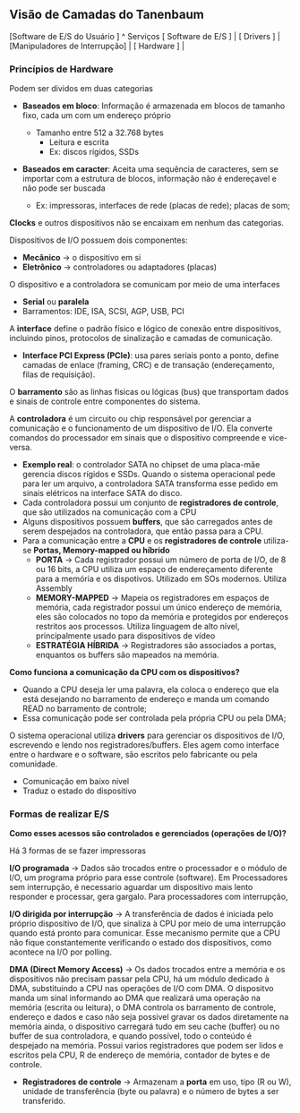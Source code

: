 ## Visão de Camadas do Tanenbaum

[Software de E/S do Usuário ] ^ Serviços
[ Software de E/S ] |
[ Drivers ] |
[Manipuladores de Interrupção] |
[ Hardware ] |

### Princípios de Hardware

Podem ser dividos em duas categorias

- **Baseados em bloco**: Informação é armazenada em blocos de tamanho fixo, cada um com um endereço próprio

  - Tamanho entre 512 a 32.768 bytes
    - Leitura e escrita
    - Ex: discos rígidos, SSDs

- **Baseados em caracter**: Aceita uma sequência de caracteres, sem se importar com a estrutura de blocos, informação não é endereçavel e não pode ser buscada
  - Ex: impressoras, interfaces de rede (placas de rede); placas de som;

**Clocks** e outros dispositivos não se encaixam em nenhum das categorias.

Dispositivos de I/O possuem dois componentes:

- **Mecânico** -> o dispositivo em si
- **Eletrônico** -> controladores ou adaptadores (placas)

O dispositivo e a controladora se comunicam por meio de uma interfaces

- **Serial** ou **paralela**
- Barramentos: IDE, ISA, SCSI, AGP, USB, PCI

A **interface** define o padrão físico e lógico de conexão entre dispositivos, incluindo pinos, protocolos de sinalização e camadas de comunicação.
  - **Interface PCI Express (PCIe)**: usa pares seriais ponto a ponto, define camadas de enlace (framing, CRC) e de transação (endereçamento, filas de requisição).

O **barramento** são as linhas fisicas ou lógicas (bus) que transportam dados e sinais de controle entre componentes do sistema.

A **controladora** é um circuito ou chip responsável por gerenciar a comunicação e o funcionamento de um dispositivo de I/O. Ela converte comandos do processador em sinais que o dispositivo compreende e vice-versa.
  - **Exemplo real**: o controlador SATA no chipset de uma placa-mãe gerencia discos rígidos e SSDs. Quando o sistema operacional pede para ler um arquivo, a controladora SATA transforma esse pedido em sinais elétricos na interface SATA do disco.
  - Cada controladora possui um conjunto de **registradores de controle**, que são utilizados na comunicação com a CPU
  - Alguns dispositivos possuem **buffers**, que são carregados antes de serem despejados na controladora, que então passa para a CPU.
  - Para a comunicação entre a **CPU** e os **registradores de controle** utiliza-se **Portas, Memory-mapped ou híbrido**
    - **PORTA** -> Cada registrador possui um número de porta de I/O, de 8 ou 16 bits, a CPU utiliza um espaço de endereçamento diferente para a memória e os dispotivos. Utilizado em SOs modernos. Utiliza Assembly
    - **MEMORY-MAPPED** -> Mapeia os registradores em espaços de memória, cada registrador possui um único endereço de memória, eles são colocados no topo da memória e protegidos por endereços restritos aos processos. Utiliza linguagem de alto nível, principalmente usado para dispositivos de vídeo
    - **ESTRATÉGIA HÍBRIDA** -> Registradores são associados a portas, enquantos os buffers são mapeados na memória.

**Como funciona a comunicação da CPU com os dispositivos?**
  - Quando a CPU deseja ler uma palavra, ela coloca o endereço que ela está desejando no barramento de endereço e manda um comando READ no barramento de controle;
  - Essa comunicação pode ser controlada pela própria CPU ou pela DMA;

O sistema operacional utiliza **drivers** para gerenciar os dispositivos de I/O, escrevendo e lendo nos registradores/buffers. Eles agem como interface entre o hardware e o software, são escritos pelo fabricante ou pela comunidade.
  - Comunicação em baixo nível
  - Traduz o estado do dispositivo

### Formas de realizar E/S

**Como esses acessos são controlados e gerenciados (operações de I/O)?**

Há 3 formas de se fazer impressoras

**I/O programada** -> Dados são trocados entre o processador e o módulo de I/O, um programa próprio para esse controle (software). Em Processadores sem interrupção, é necessario aguardar um dispositivo mais lento responder e processar, gera gargalo. Para processadores com interrupção,

**I/O dirigida por interrupção** -> A transferência de dados é iniciada pelo próprio dispositivo de I/O, que sinaliza à CPU por meio de uma interrupção quando está pronto para comunicar. Esse mecanismo permite que a CPU não fique constantemente verificando o estado dos dispositivos, como acontece na I/O por polling.

**DMA (Direct Memory Access)** -> Os dados trocados entre a memória e os dispositivos não precisam passar pela CPU, há um módulo dedicado à DMA, substituindo a CPU nas operações de I/O com DMA. O dispositvo manda um sinal informando ao DMA que realizará uma operação na memória (escrita ou leitura), o DMA controla os barramento de controle, endereço e dados e caso não seja possivel gravar os dados diretamente na memória ainda, o dispositivo carregará tudo em seu cache (buffer) ou no buffer de sua controladora, e quando possível, todo o conteúdo é despejado na memória. Possui varios registradores que podem ser lidos e escritos pela CPU, R de endereço de memória, contador de bytes e de controle.
  - **Registradores de controle** -> Armazenam a **porta** em uso, tipo (R ou W), unidade de transferência (byte ou palavra) e o número de bytes a ser transferido.
